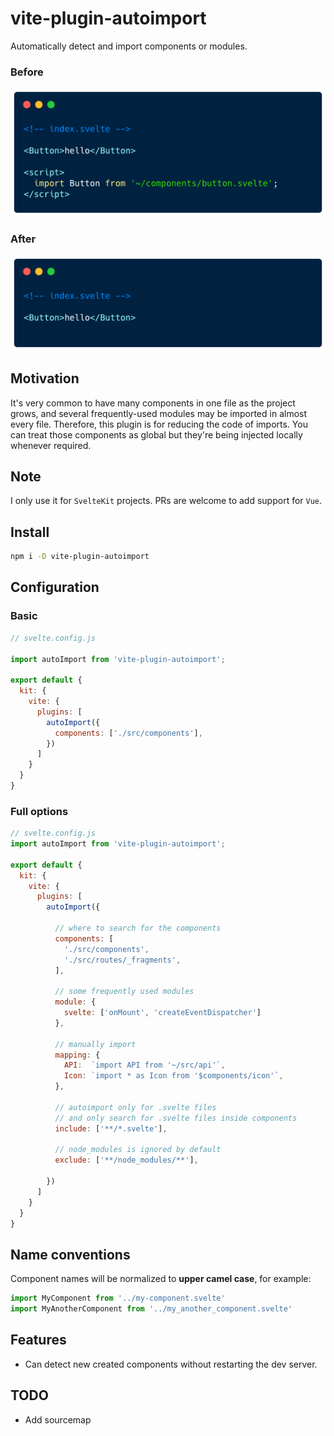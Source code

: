# vite-plugin-autoimport

Automatically detect and import components or modules.

### Before

<img src="screenshots/before.png" />

### After

<img src="screenshots/after.png" />


## Motivation

It's very common to have many components in one file as the project grows,
and several frequently-used modules may be imported in almost every file.
Therefore, this plugin is for reducing the code of imports. You can treat those
components as global but they're being injected locally whenever required.

## Note

I only use it for `SvelteKit` projects. PRs are welcome to add support for `Vue`.


## Install

```bash
npm i -D vite-plugin-autoimport
```

## Configuration

### Basic

```js
// svelte.config.js

import autoImport from 'vite-plugin-autoimport';

export default {
  kit: {
    vite: {
      plugins: [
        autoImport({
          components: ['./src/components'],
        })
      ]
    }
  }
}
```

### Full options

```js
// svelte.config.js
import autoImport from 'vite-plugin-autoimport';

export default {
  kit: {
    vite: {
      plugins: [
        autoImport({

          // where to search for the components
          components: [
            './src/components',
            './src/routes/_fragments',
          ],

          // some frequently used modules
          module: {
            svelte: ['onMount', 'createEventDispatcher']
          },

          // manually import
          mapping: {
            API:  `import API from '~/src/api'`,
            Icon: `import * as Icon from '$components/icon'`,
          },

          // autoimport only for .svelte files
          // and only search for .svelte files inside components
          include: ['**/*.svelte'],

          // node_modules is ignored by default
          exclude: ['**/node_modules/**'],

        })
      ]
    }
  }
}
```

## Name conventions

Component names will be normalized to **upper camel case**, for example:

```js
import MyComponent from '../my-component.svelte'
import MyAnotherComponent from '../my_another_component.svelte'
```

## Features

* Can detect new created components without restarting the dev server.

## TODO

- Add sourcemap
